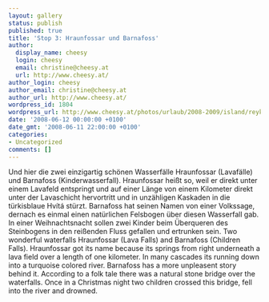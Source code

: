 ```yaml
---
layout: gallery
status: publish
published: true
title: 'Stop 3: Hraunfossar und Barnafoss'
author:
  display_name: cheesy
  login: cheesy
  email: christine@cheesy.at
  url: http://www.cheesy.at/
author_login: cheesy
author_email: christine@cheesy.at
author_url: http://www.cheesy.at/
wordpress_id: 1804
wordpress_url: http://www.cheesy.at/photos/urlaub/2008-2009/island/reykjavik-snaefellsnes/hraunfossar-barnafoss/
date: '2008-06-12 00:00:00 +0100'
date_gmt: '2008-06-11 22:00:00 +0100'
categories:
- Uncategorized
comments: []
---
```

<!--:de-->Und hier die zwei einzigartig schönen Wasserfälle Hraunfossar (Lavafälle) und Barnafoss (Kinderwasserfall). Hraunfossar heißt so, weil er direkt unter einem Lavafeld entspringt und auf einer Länge von einem Kilometer direkt unter der Lavaschicht hervortritt und in unzähligen Kaskaden in die türkisblaue Hvítá stürzt. Barnafoss hat seinen Namen von einer Volkssage, dernach es einmal einen natürlichen Felsbogen über diesen Wasserfall gab. In einer Weihnachtsnacht sollen zwei Kinder beim Überqueren des Steinbogens in den reißenden Fluss gefallen und ertrunken sein.
<!--:--><!--:en-->Two wonderful waterfalls Hraunfossar (Lava Falls) and Barnafoss (Children Falls). Hraunfossar got its name because its springs from right underneath a lava field over a length of one kilometer. In many cascades its running down into a turquoise colored river. Barnafoss has a more unpleasent story behind it. According to a folk tale there was a natural stone bridge over the waterfalls. Once in a Christmas night two children crossed this bridge, fell into the river and drowned.
<!--:-->
